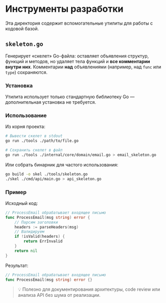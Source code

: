 # Инструменты разработки

Эта директория содержит вспомогательные утилиты для работы с кодовой базой.

## `skeleton.go`

Генерирует «скелет» Go-файла: оставляет объявления структур, функций и методов, но удаляет тела функций и **все комментарии внутри них**. Комментарии **над** объявлениями (например, над `func` или `type`) сохраняются.

### Установка

Утилита использует только стандартную библиотеку Go — дополнительная установка не требуется.

### Использование

Из корня проекта:

```bash
# Вывести скелет в stdout
go run ./tools ./path/to/file.go

# Сохранить скелет в файл
go run ./tools ./internal/core/domain/email.go > email_skeleton.go
```

Или собрать бинарник для частого использования:

```bash
go build -o skel ./tools/skeleton.go
./skel ./cmd/api/main.go > api_skeleton.go
```

### Пример

Исходный код:
```go
// ProcessEmail обрабатывает входящее письмо
func ProcessEmail(msg string) error {
    // Парсим заголовки
    headers := parseHeaders(msg)
    // Валидируем
    if !isValid(headers) {
        return ErrInvalid
    }
    return nil
}
```

Результат:
```go
// ProcessEmail обрабатывает входящее письмо
func ProcessEmail(msg string) error {}
```

> 💡 Полезно для документирования архитектуры, code review или анализа API без шума от реализации.